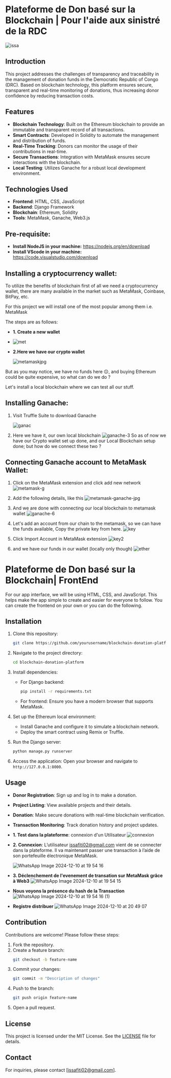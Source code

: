 # Plateforme de Don basé sur la Blockchain | Pour l'aide aux sinistré de la RDC 
![issa](https://github.com/user-attachments/assets/79ea6ed8-c9c0-457b-94eb-4c0a80c4acfd)

## Introduction
This project addresses the challenges of transparency and traceability in the management of donation funds in the Democratic Republic of Congo (DRC). Based on blockchain technology, this platform ensures secure, transparent and real-time monitoring of donations, thus increasing donor confidence by reducing transaction costs.

## Features
- **Blockchain Technology**: Built on the Ethereum blockchain to provide an immutable and transparent record of all transactions.
- **Smart Contracts**: Developed in Solidity to automate the management and distribution of funds.
- **Real-Time Tracking**: Donors can monitor the usage of their contributions in real-time.
- **Secure Transactions**: Integration with MetaMask ensures secure interactions with the blockchain.
- **Local Testing**: Utilizes Ganache for a robust local development environment.

## Technologies Used
- **Frontend**: HTML, CSS, JavaScript
- **Backend**: Django Framework
- **Blockchain**: Ethereum, Solidity
- **Tools**: MetaMask, Ganache, Web3.js
## Pre-requisite:
- **Install NodeJS in your machine:** https://nodejs.org/en/download
- **Install VScode in your machine:** https://code.visualstudio.com/download

## Installing a cryptocurrency wallet:
To utilize the benefits of blockchain first of all we need a cryptocurrency wallet, there are many available in the market such as MetaMask, Coinbase, BitPay, etc.

For this project we will install one of the most popular among them i.e. MetaMask

The steps are as follows:

- **1. Create a new wallet**
- 
  ![met](https://github.com/user-attachments/assets/7e176a40-b9c0-4d57-98a0-ba6c690eb1cd)

- **2.Here we have our crypto wallet**
  
  ![metamaskjpg](https://github.com/user-attachments/assets/e885edc0-bab5-4c4d-8f89-42bdcb1bad46)
  
But as you may notice, we have no funds here 😔, and buying Ethereum could be quite expensive, so what can do we do ?

Let's install a local blockchain where we can test all our stuff.

## Installing Ganache:

1. Visit Truffle Suite to download Ganache

   ![ganac](https://github.com/user-attachments/assets/d02243dd-4fbf-4b06-a478-86c37bbf89d8)
   
2. Here we have it, our own local blockchain
   ![ganache-3](https://github.com/user-attachments/assets/3bd28bdd-d8d8-45e3-af8b-5fa4842c4f5d)
So as of now we have our Crypto wallet set up done, and our Local Blockchain setup done; but how do we connect these two ?

## Connecting Ganache account to MetaMask Wallet:

1. Click on the MetaMask extension and click add new network
   ![metamask-g](https://github.com/user-attachments/assets/2530c110-a4d8-4b84-899a-1ac0bdfd3a2f)
   
2. Add the following details, like this
   ![metamask-ganache-jpg](https://github.com/user-attachments/assets/2ac5053f-ab00-43b1-865b-50fbc8ec1aed)
   
3. And we are done with connecting our local blockchain to metamask wallet
   ![ganache-6](https://github.com/user-attachments/assets/486097b8-9167-40f8-a4b0-0ea86bb2f24b)
   
4. Let's add an account from our chain to the metamask, so we can have the funds available, Copy the private key from here.
   ![key](https://github.com/user-attachments/assets/8a1b3ba7-fea3-42e4-be8d-1ba7d6c5c97f)
   
5. Click Import Account in MetaMask extension
![key2](https://github.com/user-attachments/assets/7cbc88c8-95e4-43c3-9324-902d12870d48)

6. and we have our funds in our wallet (locally only though)
   ![ether](https://github.com/user-attachments/assets/8d8c2705-f165-4570-b701-502a84c3b818)

# Plateforme de Don basé sur la Blockchain| FrontEnd
For our app interface, we will be using HTML, CSS, and JavaScript. This helps make the app simple to create and easier for everyone to follow.
You can create the frontend on your own or you can do the following.

## Installation
1. Clone this repository:
   ```bash
   git clone https://github.com/yourusername/blockchain-donation-platform.git
   ```
2. Navigate to the project directory:
   ```bash
   cd blockchain-donation-platform
   ```
3. Install dependencies:
   - For Django backend:
     ```bash
     pip install -r requirements.txt
     ```
   - For frontend:
     Ensure you have a modern browser that supports MetaMask.

4. Set up the Ethereum local environment:
   - Install Ganache and configure it to simulate a blockchain network.
   - Deploy the smart contract using Remix or Truffle.

5. Run the Django server:
   ```bash
   python manage.py runserver
   ```
6. Access the application:
   Open your browser and navigate to `http://127.0.0.1:8000`.

## Usage
- **Donor Registration**: Sign up and log in to make a donation.
- **Project Listing**: View available projects and their details.
- **Donation**: Make secure donations with real-time blockchain verification.
- **Transaction Monitoring**: Track donation history and project updates.

- **1. Test dans la plateforme**: connexion d'un Utilisateur
  ![connexion](https://github.com/user-attachments/assets/c7d26d5d-ca49-40b4-8ea6-dbbe0d76d9d0)
  
- **2. Connexion**: L’utilisateur issafiti02@gmail.com vient de se connecter dans la plateforme. Il va maintenant passer
une transaction à l’aide de son portefeuille électronique MetaMask.

  ![WhatsApp Image 2024-12-10 at 19 54 16](https://github.com/user-attachments/assets/c5687b44-efb7-452a-9d13-124bbf8a38d5)
  
- **3. Déclenchement de l'evenement de transation sur MetaMask grâce à Web3**
![WhatsApp Image 2024-12-10 at 19 54 15](https://github.com/user-attachments/assets/7cbfa4cb-e384-4f36-b78a-59d06460db3b)

- **Nous voyons la présence du hash de la Transaction**
  ![WhatsApp Image 2024-12-10 at 19 54 16 (1)](https://github.com/user-attachments/assets/9a9206fe-471a-49bd-9f2b-3e058535bb4c)
  
- **Registre distribuer**
  ![WhatsApp Image 2024-12-10 at 20 49 07](https://github.com/user-attachments/assets/53b92eff-5b81-4e7f-b6ff-e72c7f9b33c6)

## Contribution
Contributions are welcome! Please follow these steps:
1. Fork the repository.
2. Create a feature branch:
   ```bash
   git checkout -b feature-name
   ```
3. Commit your changes:
   ```bash
   git commit -m "Description of changes"
   ```
4. Push to the branch:
   ```bash
   git push origin feature-name
   ```
5. Open a pull request.

## License
This project is licensed under the MIT License. See the [LICENSE](LICENSE) file for details.

## Contact
For inquiries, please contact [issafiti02@gmail.com].




